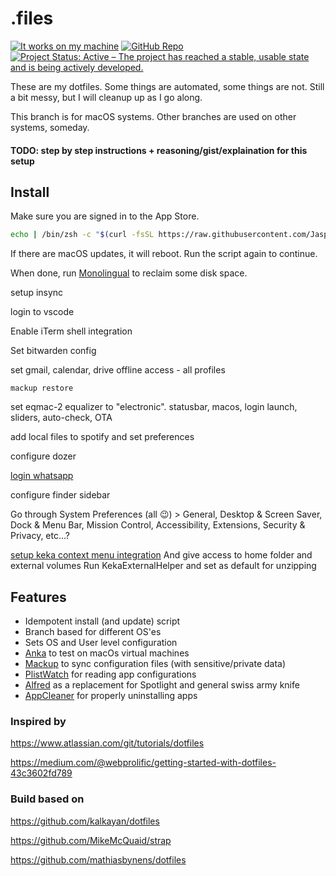 # .files
[![It works on my machine](https://img.shields.io/static/v1?label=It%20works%20on%20my%20machine&message=¯\\_(ツ)_/¯&color=brightgreen&style=for-the-badge)](https://git.io/jasperv)
[![GitHub Repo](https://img.shields.io/static/v1?label=github&message=jasperv/dotfiles&color=brightgreen&style=for-the-badge&logo=github)](https://github.com/JasperV/dotfiles)
[![Project Status: Active – The project has reached a stable, usable state and is being actively developed.](https://img.shields.io/static/v1?label=repo%20status&message=active&color=brightgreen&style=for-the-badge)](https://www.repostatus.org/#active)

These are my dotfiles. Some things are automated, some things are not. Still a bit messy, but I will cleanup up as I go along.

This branch is for macOS systems. Other branches are used on other systems, someday.

#### TODO: step by step instructions + reasoning/gist/explaination for this setup

## Install

Make sure you are signed in to the App Store.

```zsh
echo | /bin/zsh -c "$(curl -fsSL https://raw.githubusercontent.com/JasperV/dotfiles/macos/install)"
```

If there are macOS updates, it will reboot. Run the script again to continue.

When done, run [Monolingual](https://ingmarstein.github.io/Monolingual/) to reclaim some disk space.

setup insync

login to vscode

Enable iTerm shell integration

Set bitwarden config

set gmail, calendar, drive offline access - all profiles

`mackup restore`

set eqmac-2 equalizer to "electronic". statusbar, macos, login launch, sliders, auto-check, OTA

add local files to spotify and set preferences

configure dozer

[login whatsapp](https://web.whatsapp.com/)

configure finder sidebar

Go through System Preferences (all 😉) > General, Desktop & Screen Saver, Dock & Menu Bar, Mission Control, Accessibility, Extensions, Security & Privacy, etc...?

[setup keka context menu integration](https://github.com/aonez/Keka/wiki/Context-Menu)
And give access to home folder and external volumes
Run KekaExternalHelper and set as default for unzipping


## Features

- Idempotent install (and update) script
- Branch based for different OS'es
- Sets OS and User level configuration
- [Anka](https://veertu.com/anka-develop/) to test on macOs virtual machines
- [Mackup](https://github.com/lra/mackup) to sync configuration files (with sensitive/private data)
- [PlistWatch](https://github.com/catilac/plistwatch) for reading app configurations
- [Alfred](https://www.alfredapp.com/) as a replacement for Spotlight and general swiss army knife
- [AppCleaner](https://freemacsoft.net/appcleaner/) for properly uninstalling apps

### Inspired by

https://www.atlassian.com/git/tutorials/dotfiles

https://medium.com/@webprolific/getting-started-with-dotfiles-43c3602fd789

### Build based on

https://github.com/kalkayan/dotfiles

https://github.com/MikeMcQuaid/strap

https://github.com/mathiasbynens/dotfiles


